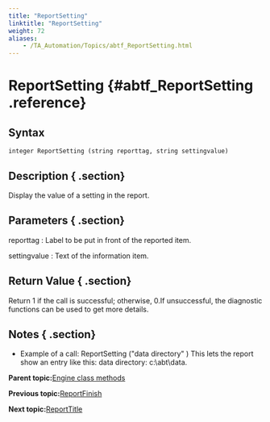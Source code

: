 ```yaml
--- 
title: "ReportSetting"
linktitle: "ReportSetting"
weight: 72
aliases: 
    - /TA_Automation/Topics/abtf_ReportSetting.html
---
```

# ReportSetting {#abtf_ReportSetting .reference}

## Syntax

`integer ReportSetting (string reporttag, string settingvalue)`

## Description { .section}

Display the value of a setting in the report.

## Parameters { .section}

reporttag
:   Label to be put in front of the reported item.

settingvalue
:   Text of the information item.

## Return Value { .section}

Return 1 if the call is successful; otherwise, 0.If unsuccessful, the diagnostic functions can be used to get more details.

## Notes { .section}

-   Example of a call: ReportSetting \("data directory" \) This lets the report show an entry like this: data directory: c:\\abt\\data.

**Parent topic:**[Engine class methods](../../TA_Automation/Topics/abtf_Engine_classes.html)

**Previous topic:**[ReportFinish](../../TA_Automation/Topics/abtf_ReportFinish.html)

**Next topic:**[ReportTitle](../../TA_Automation/Topics/abtf_ReportTitle.html)

